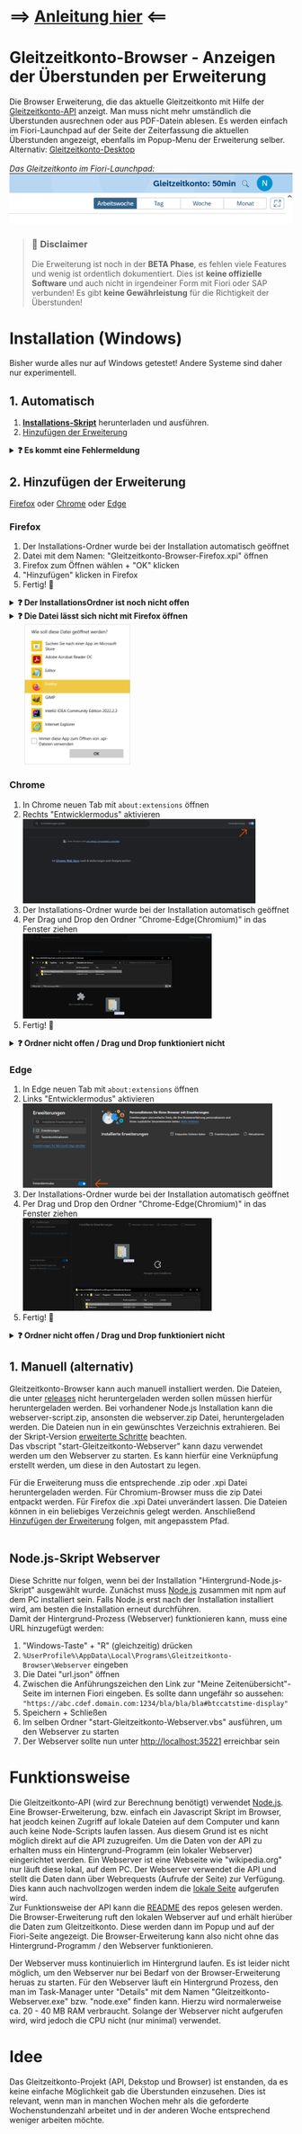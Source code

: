 # ==> [Anleitung hier](#1-automatisch) <==

# Gleitzeitkonto-Browser - Anzeigen der Überstunden per Erweiterung

Die Browser Erweiterung, die das aktuelle Gleitzeitkonto mit Hilfe der [Gleitzeitkonto-API](https://github.com/julius-boettger/gleitzeitkonto-api) anzeigt. Man muss nicht mehr umständlich die Überstunden ausrechnen oder aus PDF-Datein ablesen. Es werden einfach im Fiori-Launchpad auf der Seite der Zeiterfassung die aktuellen Überstunden angezeigt, ebenfalls im Popup-Menu der Erweiterung selber.
Alternativ: [Gleitzeitkonto-Desktop](https://github.com/julius-boettger/gleitzeitkonto-desktop)
<br><br>
*Das Gleitzeitkonto im Fiori-Launchpad:*
<br>
![Gleitzeitkonto im Fiori-Launchpad](./Assets/GleitzeitkontoFioriLaunchpad.png)

> ### 🚨 Disclaimer
> Die Erweiterung ist noch in der **BETA Phase**, es fehlen viele Features und wenig ist ordentlich dokumentiert. Dies ist **keine offizielle Software** und auch nicht in irgendeiner Form mit Fiori oder SAP verbunden! Es gibt **keine Gewährleistung** für die Richtigkeit der Überstunden!

# Installation (Windows)
Bisher wurde alles nur auf Windows getestet! Andere Systeme sind daher nur experimentell.

## 1. Automatisch 

1. **[Installations-Skript](https://github.com/NilsPvR/Gleitzeitkonto-Browser/releases/download/v1.1.1/install_Gleitzeitkonto-Browser-GUI.hta)** herunterladen und ausführen.
2. [Hinzufügen der Erweiterung](#2-hinzufügen-der-erweiterung)

<details><summary><b>❓ Es kommt eine Fehlermeldung</b></summary>
    <details><summary><b>Fehler:</b> "Erlaubnis verweigert"</summary>
        <i>Die Fehlermeldung sieht folgendermaßend aus:</i><br>
        <img src="Assets/Errormsg-Scanning-by-Defender.png" alt="Fehlermeldung durch Defender." style="width: 50%;">
        <br><br>
        <p>Die Fehlermeldung taucht auf, wenn der Antivirus, die Datei noch nicht vollständig überprüft und frei gegeben hat. Eine solche Überprüfung passiert automatisch und kann leider einige Zeit dauern.<p>
        <p>Mit Admin Rechten kann diese Überprüfung übersprungen werden.</p>
        <ol>
            <li>"Windows-Sicherheit" öffnen</li>
            <li>"Viren- & Bedrohungsschutz"</li>
            <li>Unter "Einstellungen für Viren- und Bedrohungsschutz": "Einstellungen verwalten"</li>
            <li>Unter "Ausschlüsse" (weit unten): "Ausschlüsse hinzufügen oder entfernen"</li>
            <li>"Ausschluss hinzufügen"</li>
            <li>"Ordner"</li>
            <li><code>%UserProfile%\AppData\Local\Programs</code> in der Adressleite eingeben</li>
            <li>Ordner "Gleitzeitkonto-Browser" auswählen</li>
            <li>"Ordner auswählen"</li>
            <li>Der Antivirus ignoriert nun den Installations-Ordner und das Programm kann ausgeführt werden.
                <ol>
                    <li>Hierzu "Windows-Taste" + "R" (gleichzeitig) drücken</li>
                    <li><code>%UserProfile%\AppData\Local\Programs\Gleitzeitkonto-Browser</code> eingeben </li>
                    <li>"start-Gleitzeitkonto-Webserver.vsb" ausführen</li>
                </ol>
            </li>
        </ol>
    </details>
    <details><summary><b>Fehler:</b> "Die Sicherheitseinstellungen des Computers..."</summary>
        <i>Die Fehlermeldung sieht folgendermaßen aus:</i><br>
        <img src="Assets/installation-script-error.png" alt="Fehlermeldung für Sicherheitseinstellungen des Computers." style="width: 50%;">
        <br><br>
        <ol>
            <li>Installations-Programm schließen</li>
            <li>Rechtsklick auf die Datei (Installations-Skript) -> Eigenschaften</li>
            <li>Unter Sicherheit: Häckchen bei "Zulassen" setzen -> OK<br>
                <img src="Assets/installation-allow-external.png" alt="Screenshot zum Zulassen des Installations-Scripts.">
            </li>
            <li>Installation erneut starten</li>
        </ol>
    </details>

</details>

## 2. Hinzufügen der Erweiterung
[Firefox](#firefox) oder [Chrome](#chrome) oder [Edge](#edge)
<br>

### Firefox


1. Der Installations-Ordner wurde bei der Installation automatisch geöffnet
2. Datei mit dem Namen: "Gleitzeitkonto-Browser-Firefox.xpi" öffnen
3. Firefox zum Öffnen wählen + "OK" klicken
4. "Hinzufügen" klicken in Firefox
5. Fertig! 🥳


<details><summary><b>❓ Der InstallationsOrdner ist noch nicht offen</b></summary>
    <ol>
        <li>"Windows-Taste" + "R" (gleichzeitig) drücken</li>
        <li><code>%UserProfile%\AppData\Local\Programs\Gleitzeitkonto-Browser</code> eingeben + "OK" klicken</li>
    </ol>
</details>

<details><summary><b>❓ Die Datei lässt sich nicht mit Firefox öffnen</b></summary>
<ol>
    <li>In Firefox neuen Tab mit <code>about:addons</code> öffnen</li>
    <li>Links "Erweiterungen" auswählen</li>
    <li>"Erweiterungen verwalten" Einstellungsrad klicken</li>
    <li>"Add-on aus Datei installieren..." klicken</li>
    <img src="./Assets/Firefox-installation.png" alt="Installation in Firefox" style="width: 70%;">
    <li>In die Adressleiste <code>%UserProfile%\AppData\Local\Programs\Gleitzeitkonto-Browser</code> eingeben und "Gleitzeitkonto-Browser-Firefox.xpi" auswählen</li>
    <li>"Öffnen" klicken</li>
    <li>Fertig! 🥳</li>
</ol>
</details>

<img alt="Erweiterungsdatei mit Firefox öffnen" src="Assets/Firefox-easy-installation.png" style="height: 250px; margin-left: 1.7rem">



### Chrome
1. In Chrome neuen Tab mit `about:extensions` öffnen
2. Rechts "Entwicklermodus" aktivieren<br>
    <img src="./Assets/chrome-developer-mode.png" style="height: 150px;" alt="Entwicklermodus in Chrome aktivieren">
3. Der Installations-Ordner wurde bei der Installation automatisch geöffnet
4. Per Drag und Drop den Ordner "Chrome-Edge(Chromium)" in das Fenster ziehen<br>
    <img src="./Assets/chrome-installation-draganddrop.PNG" alt="Per Drag und drop die Erweiterung hinzufügen" style="width: 70%;">
5. Fertig! 🥳

<details><summary><b>❓ Ordner nicht offen / Drag und Drop funktioniert nicht</b></summary>
<ol>
    <li>"Entpackte Erweiterung laden" klicken<br>
    <img src="./Assets/chrome-installation.png" alt="Installation in Chrome" style="width: 70%;">
    </li>
    <li>In die Adressleiste <code>%UserProfile%\AppData\Local\Programs\Gleitzeitkonto-Browser</code> eingeben und "Chrome-Edge(Chromium)" auswählen</li>
    <li>"Ordner auswählen" klicken</li>
    <li>Fertig! 🥳</li>
</ol>
</details>



### Edge
1. In Edge neuen Tab mit `about:extensions` öffnen
2. Links "Entwicklermodus" aktivieren<br>
    <img src="./Assets/edge-developer-mode.png" style="height: 150px;" alt="Entwicklermodus in Edge aktivieren">
3. Der Installations-Ordner wurde bei der Installation automatisch geöffnet
4. Per Drag und Drop den Ordner "Chrome-Edge(Chromium)" in das Fenster ziehen<br>
    <img src="./Assets/edge-installation-draganddrop.PNG" alt="Per Drag und drop die Erweiterung hinzufügen" style="width: 70%;">
5. Fertig! 🥳



<details><summary><b>❓ Ordner nicht offen / Drag und Drop funktioniert nicht</b></summary>
<ol>
    <li>"Entpackte Erweiterung laden" klicken<br>
    <img src="./Assets/installation-edge.png" alt="Installation in Edge" style="width: 70%;">
    </li>
    <li>In die Adressleiste <code>%UserProfile%\AppData\Local\Programs\Gleitzeitkonto-Browser</code> eingeben und "Chrome-Edge(Chromium)" auswählen</li>
    <li>"Ordner auswählen" klicken</li>
    <li>Fertig! 🥳</li>
</ol>
</details>



## 1. Manuell (alternativ)
Gleitzeitkonto-Browser kann auch manuell installiert werden. Die Dateien, die unter [releases](https://github.com/NilsPvR/Gleitzeitkonto-Browser/releases) nicht heruntergeladen werden sollen müssen hierfür heruntergeladen werden. Bei vorhandener Node.js Installation kann die webserver-script.zip, ansonsten die webserver.zip Datei, heruntergeladen werden. Die Dateien nun in ein gewünschtes Verzeichnis extrahieren. Bei der Skript-Version [erweiterte Schritte](#experten---nodejs-webserver) beachten.<br>
Das vbscript "start-Gleitzeitkonto-Webserver" kann dazu verwendet werden um den Webserver zu starten. Es kann hierfür eine Verknüpfung erstellt werden, um diese in den Autostart zu legen.

Für die Erweiterung muss die entsprechende .zip oder .xpi Datei heruntergeladen werden. Für Chromium-Browser muss die zip Datei entpackt werden. Für Firefox die .xpi Datei unverändert lassen. Die Dateien können in ein beliebiges Verzeichnis gelegt werden. Anschließend [Hinzufügen der Erweiterung](#2-hinzufügen-der-erweiterung) folgen, mit angepasstem Pfad.
<br><br>

## Node.js-Skript Webserver
Diese Schritte nur folgen, wenn bei der Installation "Hintergrund-Node.js-Skript" ausgewählt wurde. Zunächst muss [Node.js](https://nodejs.org/) zusammen mit npm auf dem PC installiert sein. Falls Node.js erst nach der Installation installiert wird, am besten die Installation erneut durchführen. <br>
Damit der Hintergrund-Prozess (Webserver) funktionieren kann, muss eine URL hinzugefügt werden:
1. "Windows-Taste" + "R" (gleichzeitig) drücken
2. `%UserProfile%\AppData\Local\Programs\Gleitzeitkonto-Browser\Webserver` eingeben
3. Die Datei "url.json" öffnen
4. Zwischen die Anführungszeichen den Link zur "Meine Zeitenübersicht"-Seite im internen Fiori eingeben. Es sollte dann ungefähr so aussehen:
   ```"https://abc.cdef.domain.com:1234/bla/bla/bla#btccatstime-display"```
5. Speichern + Schließen
6. Im selben Ordner "start-Gleitzeitkonto-Webserver.vbs" ausführen, um den Webserver zu starten
7. Der Webserver sollte nun unter [http://localhost:35221](http://localhost:35221) erreichbar sein

# Funktionsweise

Die Gleitzeitkonto-API (wird zur Berechnung benötigt) verwendet [Node.js](https://nodejs.org/). Eine Browser-Erweiterung, bzw. einfach ein Javascript Skript im Browser, hat jeodch keinen Zugriff auf lokale Dateien auf dem Computer und kann auch keine Node-Scripts laufen lassen. Aus diesem Grund ist es nicht möglich direkt auf die API zuzugreifen. Um die Daten von der API zu erhalten muss ein Hintergrund-Programm (ein lokaler Webserver) eingerichtet werden. Ein Webserver ist eine Webseite wie "wikipedia.org" nur läuft diese lokal, auf dem PC. Der Webserver verwendet die API und stellt die Daten dann über Webrequests (Aufrufe der Seite) zur Verfügung. Dies kann auch nachvollzogen werden indem die [lokale Seite](http://localhost:35221) aufgerufen wird. <br>
Zur Funktionsweise der API kann die [README](https://github.com/julius-boettger/gleitzeitkonto-api#readme) des repos gelesen werden.<br>
Die Browser-Erweiterung ruft den lokalen Webserver auf und erhält hierüber die Daten zum Gleitzeitkonto. Diese werden dann im Popup und auf der Fiori-Seite angezeigt. Die Browser-Erweiterung kann also nicht ohne das Hintergrund-Programm / den Webserver funktionieren.

Der Webserver muss kontinuierlich im Hintergrund laufen. Es ist leider nicht möglich, um den Webserver nur bei Bedarf von der Browser-Erweiterung heruas zu starten. Für den Webserver läuft ein Hintergrund Prozess, den man im Task-Manager unter "Details" mit dem Namen "Gleitzeitkonto-Webserver.exe" bzw. "node.exe" finden kann. Hierzu wird normalerweise ca. 20 - 40 MB RAM verbraucht. Solange der Webserver nicht aufgerufen wird, wird jedoch die CPU nicht (nur minimal) verwendet.<br>

# Idee
Das Gleitzeitkonto-Projekt (API, Dekstop und Browser) ist enstanden, da es keine einfache Möglichkeit gab die Überstunden einzusehen. Dies ist relevant, wenn man in manchen Wochen mehr als die geforderte Wochenstundenzahl arbeitet und in der anderen Woche entsprechend weniger arbeiten möchte.
